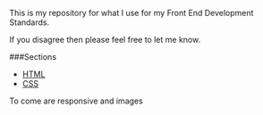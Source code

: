 This is my repository for what I use for my Front End Development Standards.

If you disagree then please feel free to let me know.

###Sections

- [HTML](html.md)
- [CSS](css.md)


To come are responsive and images